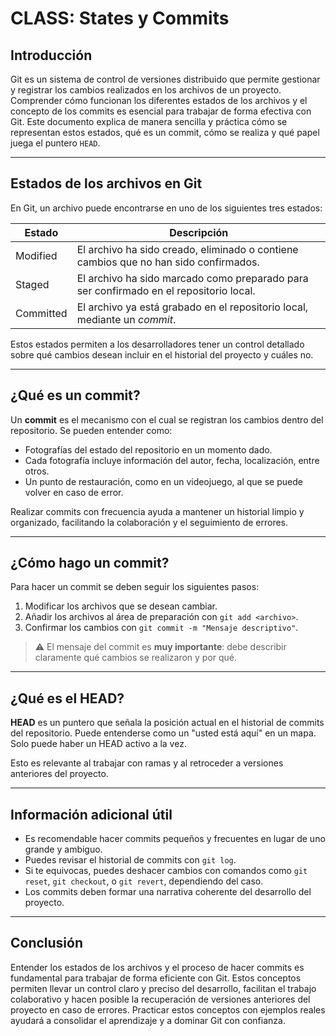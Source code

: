 # CLASS: States y Commits

## Introducción

Git es un sistema de control de versiones distribuido que permite gestionar y registrar los cambios realizados en los archivos de un proyecto. Comprender cómo funcionan los diferentes estados de los archivos y el concepto de los commits es esencial para trabajar de forma efectiva con Git. Este documento explica de manera sencilla y práctica cómo se representan estos estados, qué es un commit, cómo se realiza y qué papel juega el puntero `HEAD`.

---

## Estados de los archivos en Git

En Git, un archivo puede encontrarse en uno de los siguientes tres estados:

| Estado     | Descripción                                                                 |
|------------|------------------------------------------------------------------------------|
| Modified   | El archivo ha sido creado, eliminado o contiene cambios que no han sido confirmados. |
| Staged     | El archivo ha sido marcado como preparado para ser confirmado en el repositorio local. |
| Committed  | El archivo ya está grabado en el repositorio local, mediante un *commit*.   |

Estos estados permiten a los desarrolladores tener un control detallado sobre qué cambios desean incluir en el historial del proyecto y cuáles no.

---

## ¿Qué es un commit?

Un **commit** es el mecanismo con el cual se registran los cambios dentro del repositorio. Se pueden entender como:

- Fotografías del estado del repositorio en un momento dado.
- Cada fotografía incluye información del autor, fecha, localización, entre otros.
- Un punto de restauración, como en un videojuego, al que se puede volver en caso de error.

Realizar commits con frecuencia ayuda a mantener un historial limpio y organizado, facilitando la colaboración y el seguimiento de errores.

---

## ¿Cómo hago un commit?

Para hacer un commit se deben seguir los siguientes pasos:

1. Modificar los archivos que se desean cambiar.
2. Añadir los archivos al área de preparación con `git add <archivo>`.
3. Confirmar los cambios con `git commit -m "Mensaje descriptivo"`.

> ⚠️ El mensaje del commit es **muy importante**: debe describir claramente qué cambios se realizaron y por qué.

---

## ¿Qué es el HEAD?

**HEAD** es un puntero que señala la posición actual en el historial de commits del repositorio. Puede entenderse como un "usted está aquí" en un mapa. Solo puede haber un HEAD activo a la vez.

Esto es relevante al trabajar con ramas y al retroceder a versiones anteriores del proyecto.

---

## Información adicional útil

- Es recomendable hacer commits pequeños y frecuentes en lugar de uno grande y ambiguo.
- Puedes revisar el historial de commits con `git log`.
- Si te equivocas, puedes deshacer cambios con comandos como `git reset`, `git checkout`, o `git revert`, dependiendo del caso.
- Los commits deben formar una narrativa coherente del desarrollo del proyecto.

---

## Conclusión

Entender los estados de los archivos y el proceso de hacer commits es fundamental para trabajar de forma eficiente con Git. Estos conceptos permiten llevar un control claro y preciso del desarrollo, facilitan el trabajo colaborativo y hacen posible la recuperación de versiones anteriores del proyecto en caso de errores. Practicar estos conceptos con ejemplos reales ayudará a consolidar el aprendizaje y a dominar Git con confianza.
